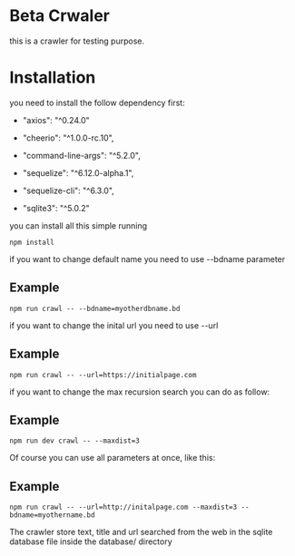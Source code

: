 Beta Crwaler
===========
this is a crawler for testing purpose.

Installation
===========
you need to install the follow dependency first:

* "axios": "^0.24.0"

* "cheerio": "^1.0.0-rc.10",
* "command-line-args": "^5.2.0",
* "sequelize": "^6.12.0-alpha.1",
* "sequelize-cli": "^6.3.0",
* "sqlite3": "^5.0.2"


you can install all this simple running
```
npm install
```
if you want to change default name you need to use --bdname parameter

Example
-------
```
npm run crawl -- --bdname=myotherdbname.bd
```
if you want to change the inital url you need to use --url

Example
-------
```
npm run crawl -- --url=https://initialpage.com
```
if you want to change the max recursion search you can do as follow:

Example
---
```
npm run dev crawl -- --maxdist=3
```

Of course you can use all parameters at once, like this:

Example
---
```
npm run crawl -- --url=http://initalpage.com --maxdist=3 --bdname=myothername.bd
```

The crawler store text, title and url searched from the web in the sqlite database file inside the database/ directory
